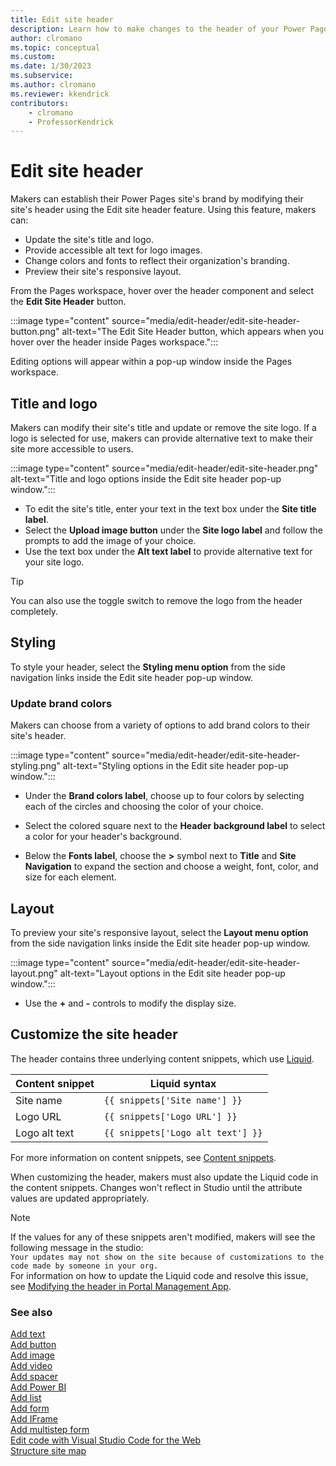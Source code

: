 ```yaml
---
title: Edit site header
description: Learn how to make changes to the header of your Power Pages site.
author: clromano
ms.topic: conceptual
ms.custom: 
ms.date: 1/30/2023
ms.subservice:
ms.author: clromano 
ms.reviewer: kkendrick
contributors:
    - clromano
    - ProfessorKendrick
---
```


# Edit site header

Makers can establish their Power Pages site's brand by modifying their site's header using the Edit site header feature. Using this feature, makers can:

- Update the site's title and logo.
- Provide accessible alt text for logo images.
- Change colors and fonts to reflect their organization's branding.
- Preview their site's responsive layout.

From the Pages workspace, hover over the header component and select the **Edit Site Header** button.

:::image type="content" source="media/edit-header/edit-site-header-button.png" alt-text="The Edit Site Header button, which appears when you hover over the header inside Pages workspace.":::

Editing options will appear within a pop-up window inside the Pages workspace.

## Title and logo

Makers can modify their site's title and update or remove the site logo.  If a logo is selected for use, makers can provide alternative text to make their site more accessible to users.

:::image type="content" source="media/edit-header/edit-site-header.png" alt-text="Title and logo options inside the Edit site header pop-up window.":::

- To edit the site's title, enter your text in the text box under the **Site title label**.
- Select the **Upload image button** under the **Site logo label** and follow the prompts to add the image of your choice.  
- Use the text box under the **Alt text label** to provide alternative text for your site logo.

> [!TIP]
> You can also use the toggle switch to remove the logo from the header completely.  

## Styling

To style your header, select the **Styling menu option** from the side navigation links inside the Edit site header pop-up window.

### Update brand colors

Makers can choose from a variety of options to add brand colors to their site's header.

:::image type="content" source="media/edit-header/edit-site-header-styling.png" alt-text="Styling options in the Edit site header pop-up window.":::

- Under the **Brand colors label**, choose up to four colors by selecting each of the circles and choosing the color of your choice.

- Select the colored square next to the **Header background label** to select a color for your header's background.

- Below the **Fonts label**, choose the **>** symbol next to **Title** and **Site Navigation** to expand the section and choose a weight, font, color, and size for each element.

## Layout

To preview your site's responsive layout, select the **Layout menu option** from the side navigation links inside the Edit site header pop-up window.

:::image type="content" source="media/edit-header/edit-site-header-layout.png" alt-text="Layout options in the Edit site header pop-up window.":::

- Use the **+** and **-** controls to modify the display size.

## Customize the site header

The header contains three underlying content snippets, which use [Liquid](../configure/liquid-overview.md). 

|Content snippet         |Liquid syntax                        |
|------------------------|-------------------------------------|
|Site name               |```{{ snippets['Site name'] }}```        |
|Logo URL                |```{{ snippets['Logo URL'] }}```         |
|Logo alt text           |```{{ snippets['Logo alt text'] }}```   |

For more information on content snippets, see [Content snippets](../configure/content-snippets.md).

When customizing the header, makers must also update the Liquid code in the content snippets. Changes won't reflect in Studio until the attribute values are updated appropriately. 

>[!NOTE]
> If the values for any of these snippets aren't modified, makers will see the following message in the studio:<br />```Your updates may not show on the site because of customizations to the code made by someone in your org.```<br />For information on how to update the Liquid code and resolve this issue, see [Modifying the header in Portal Management App](../known-issues.md#modifying-the-header-in-portal-management-app).

### See also

[Add text](add-text.md)<br />
[Add button](add-button.md)<br />
[Add image](add-image.md)<br />
[Add video](add-video.md)<br />
[Add spacer](add-spacer.md)<br />
[Add Power BI](add-power-bi.md)<br />
[Add list](add-list.md)<br />
[Add form](add-form.md)<br />
[Add IFrame](add-iframe.md)<br />
[Add multistep form](multistep-forms.md)<br />
[Edit code with Visual Studio Code for the Web](../configure/visual-studio-code-editor.md)<br />
[Structure site map](structure-site.md)<br />
